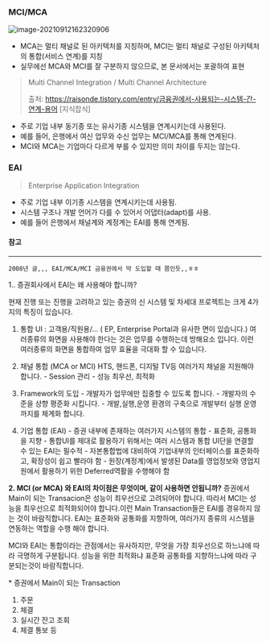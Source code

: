 ### MCI/MCA

![image-20210912162320906](C:/Users/USER/AppData/Roaming/Typora/typora-user-images/image-20210912162320906.png)

- MCA는 멀티 채널로 된 아키텍처를 지칭하며, MCI는 멀티 채널로 구성된 아키텍처의 통합(서비스 연계)를 지칭
- 실무에선 MCA와 MCI를 잘 구분하지 않으므로, 본 문서에서는 포괄하여 표현

> Multi Channel Integration / Multi Channel Architecture
>
> 출처: https://raisonde.tistory.com/entry/금융권에서-사용되는-시스템-간-연계-용어 [지식잡식]

- 주로 기업 내부 동기종 또는 유사기종 시스템을 연계시키는데 사용된다.
- 예를 들어, 은행에서 여신 업무와 수신 업무는 MCI/MCA를 통해 연계된다.
- MCI와 MCA는 기업마다 다르게 부를 수 있지만 의미 차이를 두지는 않는다.



### EAI

> Enterprise Application Integration

- 주로 기업 내부 이기종 시스템을 연계시키는데 사용됨.
- 시스템 구조나 개발 언어가 다를 수 있어서 어댑터(adapt)를 사용.
- 예를 들어 은행에서 채널계와 계정계는 EAI를 통해 연계됨.



#### 참고

---

`2008년 글,,, EAI/MCA/MCI 금융권에서 막 도입할 때 쯤인듯,,ㅎㅎ`

1.. 증권회사에서 EAI는 왜 사용해야 합니까?

현재 진행 또는 진행을 고려하고 있는 증권의 신 시스템 및 차세대 프로젝트는 크게 4가지의 특징이
있습니다.
1) 통합 UI : 고객용/직원용/... ( EP, Enterprise Portal과 유사한 면이 있습니다.)
  여러종류의 화면을 사용해야 한다는 것은 업무를 수행하는데 방해요소 입니다. 이런 여러종류의
  화면을 통합하여 업무 효율을 극대화 할 수 있습니다.

2) 채널 통합 (MCA or MCI)
  HTS, 핸드폰, 디지털 TV등 여러가지 채널을 지원해야 합니다.
  \- Session 관리
  \- 성능 최우선, 최적화

3) Framework의 도입
  \- 개발자가 업무에만 집중할 수 있도록 합니다.
  \- 개발자의 수준을 상향 평준화 시킵니다.
  \- 개발,실행,운영 환경의 구축으로 개발부터 실행 운영까지를 체계화 합니다.

4) 기업 통합 (EAI)
  \- 증권 내부에 존재하는 여러가지 시스템의 통합
  \- 표준화, 공통화을 지향
  \- 통합UI를 제대로 활용하기 위해서는 여러 시스템과 통합 UI단을 연결할 수 있는 EAI는 필수적
  \- 자본통합법에 대비하여 기업내부의 인터페이스를 표준화하고, 확장성이 쉽고 빨라야 함
  \- 원장(계정계)에서 발생된 Data를 영업정보와 영업지원에서 활용하기 위한 Deferred역활을 수행해야 함

**2. MCI (or MCA) 와 EAI의 차이점은 무엇이며, 같이 사용하면 안됩니까?**
  증권에서 Main이 되는 Transacion은 성능이 최우선으로 고려되어야 합니다.
  따라서 MCI는 성능을 최우선으로 최적화되어야 합니다.이런 Main Transaction들은 EAI를 경유하지 않는
  것이 바람직합니다. EAI는 표준화와 공통화를 지향하며, 여러가지 종류의 시스템을 연동하는 역할을 수행
  해야 합니다.

  MCI와 EAI는 통합이라는 관점에서는 유사하지만, 무엇을 가장 최우선으로 하느냐에 따라
  극명하게 구분됩니다.
  성능을 위한 최적화냐 표준화 공통화를 지향하느냐에 따라 구분되는것이 바람직합니다.

  \* 증권에서 Main이 되는 Transaction
   1) 주문
   2) 체결
   3) 실시간 잔고 조회
   4) 체결 통보 등